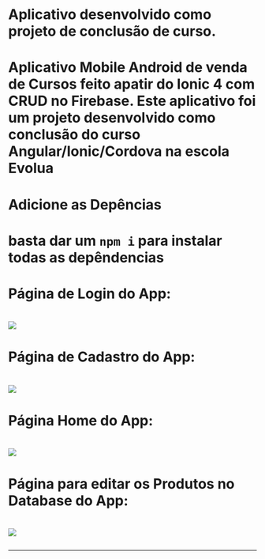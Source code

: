 <h1>Aplicativo desenvolvido como projeto de conclusão de curso.<h1>

Aplicativo Mobile Android de venda de Cursos feito apatir do Ionic 4 com CRUD no Firebase. Este aplicativo foi um projeto desenvolvido como conclusão do curso Angular/Ionic/Cordova na escola Evolua

<h1>Adicione as Depências<h1>

basta dar um <code>npm i</code> para instalar todas as depêndencias

<h1>Página de Login do App:<h1>

<img src="src/assets/imgs/Login.png">

<h1>Página de Cadastro do App:<h1>

<img src="src/assets/imgs/Cadastro.png">

<h1>Página Home do App:<h1>

<img src="src/assets/imgs/HomePage.png">

<h1>Página para editar os Produtos no Database do App:<h1>

<img src="src/assets/imgs/EditProduct.png">

<hr />